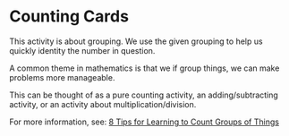 # Counting Cards


This activity is about grouping. We use the given grouping to help us
quickly identity the number in question.


A common theme in mathematics is that we if group things, we can make
problems more manageable.

This can be thought of as a pure counting activity, an
adding/subtracting activity, or an activity about
multiplication/division.


For more information, see: [8 Tips for Learning to Count Groups of Things](https://dreme.stanford.edu/news/8-tips-learning-count-groups-things)

